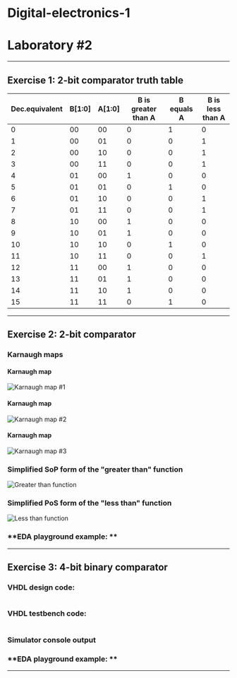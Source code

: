 # **Digital-electronics-1**
# **Laboratory #2**


------------------------------------------------------------------------
## **Exercise 1: 2-bit comparator truth table**

**Dec.equivalent** | **B[1:0]** | **A[1:0]** | B is greater than A | B equals A | B is less than A 
--- | --- | --- | --- | --- | ---
0 | 00 | 00 | 0 | 1 | 0 
1 | 00 | 01 | 0 | 0 | 1 
2 | 00 | 10 | 0 | 0 | 1 
3 | 00 | 11 | 0 | 0 | 1 
4 | 01 | 00 | 1 | 0 | 0 
5 | 01 | 01 | 0 | 1 | 0 
6 | 01 | 10 | 0 | 0 | 1 
7 | 01 | 11 | 0 | 0 | 1 
8 | 10 | 00 | 1 | 0 | 0 
9 | 10 | 01 | 1 | 0 | 0 
10 | 10 | 10 | 0 | 1 | 0 
11 | 10 | 11 | 0 | 0 | 1 
12 | 11 | 00 | 1 | 0 | 0 
13 | 11 | 01 | 1 | 0 | 0 
14 | 11 | 10 | 1 | 0 | 0 
15 | 11 | 11 | 0 | 1 | 0 





------------------------------------------------------------------------
## **Exercise 2: 2-bit comparator**

### **Karnaugh maps**

#### **Karnaugh map**
![Karnaugh map #1]()


#### **Karnaugh map**
![Karnaugh map #2]()


#### **Karnaugh map**
![Karnaugh map #3]()


### **Simplified SoP form of the "greater than" function**
![Greater than function]()


### **Simplified PoS form of the "less than" function**
![Less than function]()


### **EDA playground example: **




------------------------------------------------------------------------
## **Exercise 3: 4-bit binary comparator**

### **VHDL design code:**
```vhdl 

```


### **VHDL testbench code:**
```vhdl 

```


### **Simulator console output**




### **EDA playground example: **
------------------------------------------------------------------------